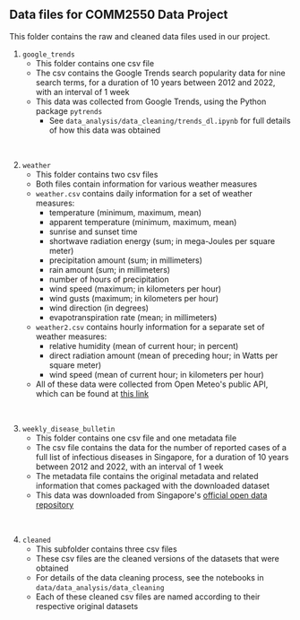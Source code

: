 ## Data files for COMM2550 Data Project

This folder contains the raw and cleaned data files used in our project.

1. `google_trends`
    * This folder contains one csv file
    * The csv contains the Google Trends search popularity data for nine search terms, for a duration of 10 years between 2012 and 2022, with an interval of 1 week
    * This data was collected from Google Trends, using the Python package `pytrends`
        * See `data_analysis/data_cleaning/trends_dl.ipynb` for full details of how this data was obtained

<br>

2. `weather`
    * This folder contains two csv files
    * Both files contain information for various weather measures
    * `weather.csv` contains daily information for a set of weather measures:
        * temperature (minimum, maximum, mean)
        * apparent temperature (minimum, maximum, mean)
        * sunrise and sunset time
        * shortwave radiation energy (sum; in mega-Joules per square meter)
        * precipitation amount (sum; in millimeters)
        * rain amount (sum; in millimeters)
        * number of hours of precipitation
        * wind speed (maximum; in kilometers per hour)
        * wind gusts (maximum; in kilometers per hour)
        * wind direction (in degrees)
        * evapotranspiration rate (mean; in millimeters)
    * `weather2.csv` contains hourly information for a separate set of weather measures:
        * relative humidity (mean of current hour; in percent)
        * direct radiation amount (mean of preceding hour; in Watts per square meter)
        * wind speed (mean of current hour; in kilometers per hour)
    * All of these data were collected from Open Meteo's public API, which can be found at [this link](https://open-meteo.com/en/docs/historical-weather-api)

<br>

3. `weekly_disease_bulletin`
    * This folder contains one csv file and one metadata file
    * The csv file contains the data for the number of reported cases of a full list of infectious diseases in Singapore, for a duration of 10 years between 2012 and 2022, with an interval of 1 week
    * The metadata file contains the original metadata and related information that comes packaged with the downloaded dataset
    * This data was downloaded from Singapore's [official open data repository](data.gov.sg)

<br>

4. `cleaned`
    * This subfolder contains three csv files
    * These csv files are the cleaned versions of the datasets that were obtained
    * For details of the data cleaning process, see the notebooks in `data/data_analysis/data_cleaning`
    * Each of these cleaned csv files are named according to their respective original datasets